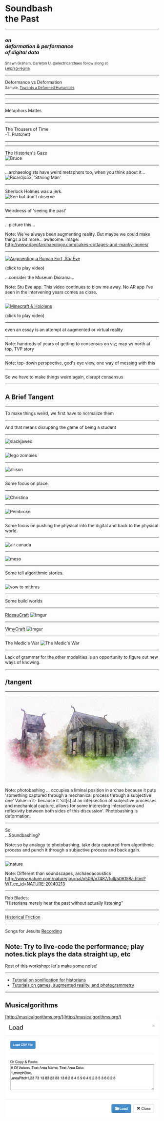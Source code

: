 # Soundbash<br>the Past

---

### _on <br> deformation & performance <br> of digital data_
<small>Shawn Graham, Carleton U, @electricarchaeo</small>
<small>follow along at <br> [j.mp/sg-regina](http://j.mp/sg-regina)</small>

---

Deformance vs Deformation<br>
<small>Sample, [Towards a Deformed Humanities](http://www.samplereality.com/2012/05/02/notes-towards-a-deformed-humanities/)</small>

---

<section data-background="https://farm8.staticflickr.com/7188/6786558606_24bf54c04c_o_d.jpg">
</section>

---
<section data-background="http://i.imgur.com/MBnL4Wm.jpg"</section>

---

Metaphors Matter.

----
<section data-background="https://farm6.staticflickr.com/5492/9920067926_9a9ba5fb45_o_d.jpg"></section>

---

<section data-background="https://farm8.staticflickr.com/7472/15637796200_3f50cfc72e_o_d.jpg">
The Trousers of Time<br>-T. Pratchett
</section>

---

<section data-background="https://farm4.staticflickr.com/3603/3361593196_e5b985a857_o_d.jpg"></section>

---
The Historian's Gaze</br>
![Bruce](http://carleton.ca/history/wp-content/uploads/LUT6410-300px.jpg)

---

...archaeologists have weird metaphors too, when you think about it...
![Ricardjo53, 'Staring Man'](https://farm8.staticflickr.com/7126/7863127604_d7d266aa37_o_d.jpg)

---

Sherlock Holmes was a jerk.</br>
![See but don't observe](http://assets4.bigthink.com/system/idea_thumbnails/39319/primary/Sherlock_Holmes-Sidney-Paget-o-001.jpg)

---

Weirdness of 'seeing the past'

---

<section data-background="http://www.dayofarchaeology.com/wp-content/uploads/2014/07/IMG_20140711_164910.jpg">
...picture this...
</section>

Note:
We've always been augmenting reality. But maybe we could make things a bit more... awesome. image: http://www.dayofarchaeology.com/cakes-cottages-and-manky-bones/


---

[![Augmenting a Roman Fort, Stu Eve](http://www.dead-mens-eyes.org/wp-content/uploads/2011/10/CIMG1247-300x225.jpg)](https://player.vimeo.com/video/30861262)

(click to play video)

...consider the Museum Diorama...

Note:
Stu Eve app. This video continues to blow me away. No AR app I've seen in the intervening years comes as close.

---

[![Minecraft & Hololens](https://img.youtube.com/vi/xgakdcEzVwg/0.jpg)](https://www.youtube.com/embed/xgakdcEzVwg?start=145)

(click to play video)

---

even an essay is an attempt at augmented or virtual reality

---

<section data-background="https://upload.wikimedia.org/wikipedia/commons/2/29/Minard.png">
Note:
hundreds of years of getting to consensus on viz; map w/ north at top, TVP story
</section>

---

<section data-background="playfic.png">
Note:
top-down perspective, god's eye view, one way of messing with this
</section>

---

So we have to make things weird again, disrupt consensus

---

# A Brief Tangent

---

To make things weird, we first have to normalize them

---

And that means disrupting the game of being a student

---

![slackjawed](https://upload.wikimedia.org/wikipedia/commons/d/d7/Don_Knotts_Jim_Nabors_Andy_Griffith_Show_1964.JPG)

---

![lego zombies](https://farm5.staticflickr.com/4137/4791322423_7213b78fb9_b_d.jpg)

---

![allison](http://i.imgur.com/oxenSgE.png)

---

Some focus on place.

---

![Christina](http://i.imgur.com/LS5Qud0.png)

---

![Pembroke](http://i.imgur.com/j7Q8dyR.jpg)

---

Some focus on pushing the physical into the digital and back to the physical world.

---

![air canada](https://pbs.twimg.com/media/BkuU6WqCQAAS2fR.jpg)

---

![meso](http://i.imgur.com/VKl1b7W.png)

---

Some tell algorithmic stories.

---

![vow to mithras](http://i.imgur.com/hf6jcRo.png)

---

Some build worlds

---

[RideauCraft](https://docs.google.com/presentation/d/1GYZKKFpatf0fYf71akcSvDu4Qtb1RA9fCPhcdtajaS4/edit?pli=1#slide=id.p)
![Imgur](http://i.imgur.com/lvfbQh3.png)

---

[VimyCraft](https://dl.dropboxusercontent.com/u/37716296/vimyparadata.html)
![Imgur](http://i.imgur.com/Ez2Qs2c.png)

---

The Medic's War
![The Medic's War](http://epress.trincoll.edu/webwriting/wp-content/uploads/sites/12/2014/10/Graham1-MedicsWar1022px.jpg)

---

Lack of grammar for the other modalities is an opportunity to figure out new ways of knowing.

---

# /tangent

---

![Tara Copplestone Watercolor](copplestone-watercolor.png)

Note:
photobashing ... occupies a liminal position in archae because it puts 'something captured through a mechanical process through a subjective one'
Value in it- because it 'sit[s] at an intersection of subjective processes and mechanical capture, allows for some interesting interactions and reflexivity between both sides of this discussion'. Photobashing is deformation.

---

So.<br>
...Soundbashing?

Note:
so by analogy to photobashing, take data captured from algorithmic process and punch it through a subjective process and back again.

---

![nature](http://www.nature.com/nature/journal/v506/n7487/images/506158a-i1.jpg)

Note:
Different than soundscapes, archaeoacoustics
http://www.nature.com/nature/journal/v506/n7487/full/506158a.html?WT.ec_id=NATURE-20140213

---

Rob Blades: <br>
"Historians merely hear the past without actually listening"

---

[Historical Friction](http://graeworks.net/historicalfriction)

---

Songs for Jesuits
[Recording](https://soundcloud.com/shawn-graham-60451318/jesuits-groove)

Note:
Try to live-code the performance; play notes.tick plays the data straight up, etc
---

Rest of this workshop: let's make some noise!

---

+ [Tutorial on sonification for historians](http://programminghistorian.github.io/ph-submissions/lessons/sonification)
+ [Tutorials on games, augmented reality, and photogrammetry](https://github.com/shawngraham/ar-archaeology/blob/master/workshop%20materials/readme.md)

---

## Musicalgorithms

[http://musicalgorithms.org/](http://musicalgorithms.org/)
![img](load-music.png)
